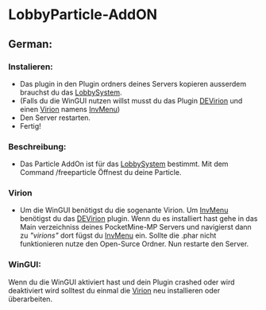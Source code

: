 # LobbyParticle-AddON

## German:

### Instalieren:
- Das plugin in den Plugin ordners deines Servers kopieren ausserdem brauchst du das [LobbySystem](https://github.com/Hyroxing/LobbySystem).
- (Falls du die WinGUI nutzen willst musst du das Plugin [DEVirion](https://poggit.pmmp.io/p/DEVirion/1.2.0) und einen [Virion](#virion) namens [InvMenu](https://poggit.pmmp.io/ci/Muqsit/InvMenu/%7E))
- Den Server restarten. 
- Fertig!

### Beschreibung:
- Das Particle AddOn ist für  das [LobbySystem](https://github.com/Hyroxing/LobbySystem) bestimmt. Mit dem Command /freeparticle Öffnest du deine Particle.

### Virion
- Um die WinGUI benötigst du die sogenante Virion. Um [InvMenu](https://poggit.pmmp.io/ci/Muqsit/InvMenu/%7E) benötigst du das [DEVirion](https://poggit.pmmp.io/p/DEVirion/1.2.0) plugin. Wenn du es installiert hast gehe in das Main verzeichniss deines PocketMine-MP Servers
und navigierst dann zu _"virions"_ dort fügst du [InvMenu](https://poggit.pmmp.io/ci/Muqsit/InvMenu/%7E) ein. Sollte die .phar nicht funktionieren nutze den Open-Surce Ordner. Nun restarte den Server.


### WinGUI: <br>
Wenn du die WinGUI aktiviert hast und dein Plugin crashed oder wird deaktiviert wird solltest du einmal die [Virion](#virion) neu installieren oder überarbeiten.
